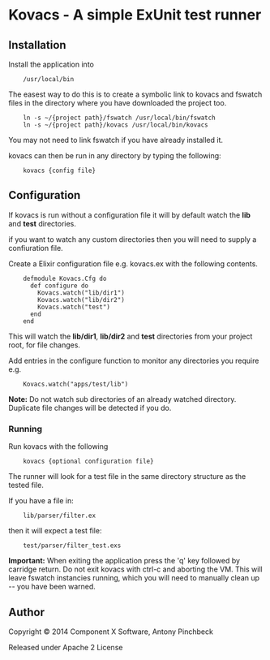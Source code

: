 # Kovacs - A simple ExUnit test runner

## Installation

Install the application into

        /usr/local/bin

The easest way to do this is to create a symbolic link to kovacs and fswatch files in
the directory where you have downloaded the project too.

        ln -s ~/{project path}/fswatch /usr/local/bin/fswatch
        ln -s ~/{project path}/kovacs /usr/local/bin/kovacs

You may not need to link fswatch if you have already installed it.

kovacs can then be run in any directory by typing the following:

        kovacs {config file}

## Configuration

If kovacs is run without a configuration file it will by default watch
the __lib__ and __test__ directories.

if you want to watch any custom directories then you will need to supply a confiuration file.

Create a Elixir configuration file e.g. kovacs.ex
with the following contents.

        defmodule Kovacs.Cfg do
          def configure do
            Kovacs.watch("lib/dir1")
            Kovacs.watch("lib/dir2")
            Kovacs.watch("test")
          end
        end

This will watch the __lib/dir1__, __lib/dir2__ and __test__ directories from your project root,
for file changes.

Add entries in the configure function to monitor any directories you require e.g.

        Kovacs.watch("apps/test/lib")

__Note:__ Do not watch sub directories of an already watched directory.
Duplicate file changes will be detected if you do.

### Running

Run kovacs with the following

        kovacs {optional configuration file}

The runner will look for a test file in the same directory structure as the tested file.

If you have a file in:

        lib/parser/filter.ex

then it will expect a test file:

        test/parser/filter_test.exs

__Important:__ When exiting the application press the 'q' key followed by carridge return.
Do not exit kovacs with ctrl-c and aborting the VM. This will leave fswatch instancies running,
which you will need to manually clean up -- you have been warned.

## Author

Copyright © 2014 Component X Software, Antony Pinchbeck

Released under Apache 2 License

